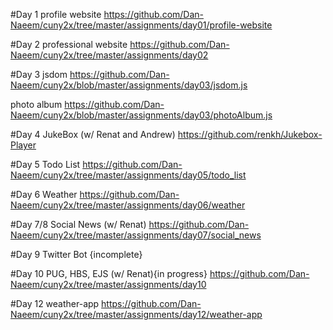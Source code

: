 #Day 1
 profile website 
 https://github.com/Dan-Naeem/cuny2x/tree/master/assignments/day01/profile-website 
 
#Day 2
 professional website 
 https://github.com/Dan-Naeem/cuny2x/tree/master/assignments/day02

#Day 3
 jsdom 
 https://github.com/Dan-Naeem/cuny2x/blob/master/assignments/day03/jsdom.js
 
 photo album 
 https://github.com/Dan-Naeem/cuny2x/blob/master/assignments/day03/photoAlbum.js

#Day 4
 JukeBox (w/ Renat and Andrew)
 https://github.com/renkh/Jukebox-Player

#Day 5
 Todo List 
 https://github.com/Dan-Naeem/cuny2x/tree/master/assignments/day05/todo_list
 
#Day 6 
 Weather 
 https://github.com/Dan-Naeem/cuny2x/tree/master/assignments/day06/weather
  
#Day 7/8
 Social News (w/ Renat) 
 https://github.com/Dan-Naeem/cuny2x/tree/master/assignments/day07/social_news
 
#Day 9
 Twitter Bot {incomplete}
 
#Day 10
  PUG, HBS, EJS (w/ Renat){in progress} 
  https://github.com/Dan-Naeem/cuny2x/tree/master/assignments/day10
  
#Day 12
  weather-app
  https://github.com/Dan-Naeem/cuny2x/tree/master/assignments/day12/weather-app
